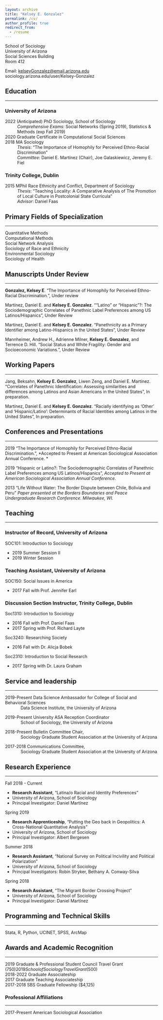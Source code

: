 ```yaml
---
layout: archive
title: "Kelsey E. Gonzalez"
permalink: /cv/
author_profile: true
redirect_from:
  - /resume
---
```


School of Sociology  
University of Arizona  
Social Sciences Building  
Room 412  


Email: kelseyGonzalez@email.arizona.edu   
sociology.arizona.edu/user/Kelsey-Gonzalez   

## Education
***
### University of Arizona
<dl>
  <dt>2022 (Anticipated) PhD Sociology, School of Sociology  </dt>
  <dd><i>Comprehensive Exams</i>: Social Networks (Spring 2019), Statistics & Methods (exp Fall 2019)  </dd>
<dt>2020 Graduate Certificate in Computational Social Sciences  </dt>
<dt>2018 MA Sociology  </dt>
 <dd><i>Thesis</i>: “The Importance of Homophily for Perceived Ethno-Racial Discrimination” <br>  
 <i>Committee</i>: Daniel E. Martínez (Chair), Joe Galaskiewicz, Jeremy E. Fiel  </dd>
</dl>

### Trinity College, Dublin
<dl>
  <dt>2015 MPhil Race Ethnicity and Conflict, Department of Sociology  </dt>
  <dd><i>Thesis</i>: “Teaching Locality: A Comparative Analysis of The Promotion of Local Culture in Postcolonial State Curricula” <br>
  <i>Advisor</i>: Daniel Faas </dd>
</dl>

## Primary Fields of Specialization
***
Quantitative Methods  
Computational Methods  
Social Network Analysis  
Sociology of Race and Ethnicity  
Environmental Sociology  
Sociology of Health  

## Manuscripts Under Review
***
**Gonzalez, Kelsey E**. “The Importance of Homophily for Perceived Ethno-Racial Discrimination.”, Under review

Martínez, Daniel E. and **Kelsey E. Gonzalez**. ““Latino” or “Hispanic”?: The Sociodemographic Correlates of Panethnic Label Preferences among US Latinos/Hispanics”, Under Review

Martínez, Daniel E. and **Kelsey E. Gonzalez**. “Panethnicity as a Primary Identifier among Latino-Hispanics in the United States”, Under Review 

Mannheimer, Andrew H., Adrienne Milner, **Kelsey E. Gonzalez**, and Terrence D. Hill.  “Social Status and White Fragility: Gender and Socioeconomic Variations.”, Under Review
  
## Working Papers
***
Jang, Beksahn, **Kelsey E. Gonzalez**, Liwen Zeng, and Daniel E. Martínez. “Correlates of Panethnic Identification: Assessing similarities and differences among Latinos and Asian Americans in the United States”, In preparation.

Martínez, Daniel E. and **Kelsey E. Gonzalez**. “Racially identifying as ‘Other’ and ‘Hispanic/Latino’: Determinants of Racial Identities among Latinos in the United States”, In preparation.

  
## Conferences and Presentations
***
2019 “The Importance of Homophily for Perceived Ethno-Racial Discrimination.”, *Accepted to Present at American Sociological Association Annual Conference. *

2019 “Hispanic or Latino?: The Sociodemographic Correlates of Panethnic Label Preferences among US Latinos/Hispanics”, *Accepted to Present at American Sociological Association Annual Conference.*

2013 “Life Without Water: The Border Dispute between Chile, Bolivia and Peru” *Paper presented at the Borders Boundaries and Peace Undergraduate Research Conference. Milwaukee, WI.*

  
## Teaching
***

### Instructor of Record, University of Arizona
SOC101: Introduction to Sociology  
- 2019 Summer Session II
- 2019 Winter Session

### Teaching Assistant, University of Arizona
SOC150: Social Issues in America  
- 2017 Fall with Prof. Jennifer Earl

### Discussion Section Instructor, Trinity College, Dublin
Soc1310: Introduction to Sociology  
- 2016 Fall with Prof. Daniel Faas
- 2017 Spring with Prof. Richard Layte  

Soc3240: Researching Society  
- 2016 Fall with Dr. Alicja Bobek 

Soc2310: Introduction to Social Research  
- 2017 Spring with Dr. Laura Graham

## Service and leadership
***
2019-Present	Data Science Ambassador for College of Social and Behavioral Sciences  
&nbsp;&nbsp;&nbsp;&nbsp;&nbsp;&nbsp;&nbsp;&nbsp;&nbsp;&nbsp;&nbsp;&nbsp; Data Science Institute, the University of Arizona

2019-Present	University ASA Reception Coordinator  
&nbsp;&nbsp;&nbsp;&nbsp;&nbsp;&nbsp;&nbsp;&nbsp;&nbsp;&nbsp;&nbsp;&nbsp; School of Sociology, the University of Arizona

2018-Present	Bulletin Committee Chair,  
&nbsp;&nbsp;&nbsp;&nbsp;&nbsp;&nbsp;&nbsp;&nbsp;&nbsp;&nbsp;&nbsp;&nbsp; Sociology Graduate Student Association at the University of Arizona

2017-2018	Communications Committee,  
&nbsp;&nbsp;&nbsp;&nbsp;&nbsp;&nbsp;&nbsp;&nbsp;&nbsp;&nbsp;&nbsp;&nbsp; Sociology Graduate Student Association at the University of Arizona

## Research Experience
***

Fall 2018 - Current  
- **Research Assistant**, “Latina/o Racial and Identity Preferences”
- University of Arizona, School of Sociology
- Principal Investigator: Daniel Martínez

Spring 2019  
- **Research Apprenticeship**, “Putting the Geo back in Geopolitics:  A Cross-National Quantitative Analysis”
- University of Arizona, School of Sociology
- Principal Investigator: Albert Bergesen

Summer 2018  
- **Research Assistant**, “National Survey on Political Incivility and Political Polarization”
- University of Arizona, School of Sociology
- Principal Investigators: Robin Stryker, Bethany A. Conway-Silva 

Spring 2018  
- **Research Assistant**, “The Migrant Border Crossing Project”
- University of Arizona, School of Sociology
- Principal Investigator: Daniel Martínez
  
## Programming and Technical Skills
***
Stata, R, Python, UCINET, SPSS, ArcMap 

## Awards and Academic Recognition
***
2019	        Graduate & Professional Student Council Travel Grant ($750)  
2019	        School of Sociology Travel Grant ($500)  
2018-2022	    Graduate Associateship  
2017	        Graduate Teaching Associateship   
2017-2018	SBS Graduate Fellowship ($4,125)  

### Professional Affiliations 
***
2017-Present American Sociological Association

